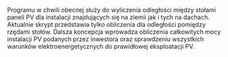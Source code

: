 Programu w chwili obecnej służy do wyliczenia odległości między stołami paneli PV dla instalacji znajdujących się na ziemii jak i tych na dachach. Aktualnie skrypt przedstawia tylko obliczenia dla odległości pomiędzy rzędami stołów.
Dalsza koncepcja wprowadza obliczenia całkowitych mocy instalacji PV podanych przez inwestora oraz sprawdzeniu wszystkich warunków elektroenergetycznych do prawidłowej eksploatacji PV.
